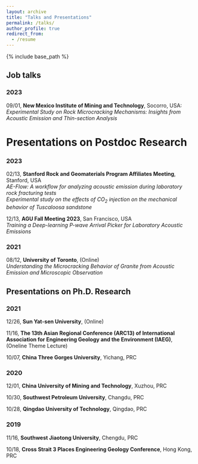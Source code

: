 ```yaml
---
layout: archive
title: "Talks and Presentations"
permalink: /talks/
author_profile: true
redirect_from:
  - /resume
---
```


{% include base_path %}

## Job talks  

### 2023  
09/01, **New Mexico Institute of Mining and Technology**, Socorro, USA:  
<i>Experimental Study on Rock Microcracking Mechanisms: Insights from Acoustic Emission and Thin-section Analysis</i>

# Presentations on Postdoc Research  
### 2023
02/13, **Stanford Rock and Geomaterials Program Affiliates Meeting**, Stanford, USA  
<i>AE-Flow: A workflow for analyzing acoustic emission during laboratory rock fracturing tests</i>   
<i>Experimental study on the effects of CO<sub>2</sub> injection on the mechanical behavior of Tuscaloosa sandstone</i>  

12/13,	**AGU Fall Meeting 2023**, San Francisco, USA  
<i>Training a Deep-learning P-wave Arrival Picker for Laboratory Acoustic Emissions</i>  


### 2021
08/12, **University of Toronto**, (Online)  
<i>Understanding the Microcracking Behavior of Granite from Acoustic Emission and Microscopic Observation</i>


## Presentations on Ph.D. Research

### 2021
12/26, **Sun Yat-sen University**, (Online)  

11/16, **The 13th Asian Regional Conference (ARC13) of International Association for Engineering Geology and the Environment (IAEG)**, (Oneline Theme Lecture)

10/07, **China Three Gorges University**, Yichang, PRC


### 2020
12/01, **China University of Mining and Technology**, Xuzhou, PRC  

10/30, **Southwest Petroleum University**, Changdu, PRC  

10/28, **Qingdao University of Technology**, Qingdao, PRC  

### 2019
11/16, **Southwest Jiaotong University**, Chengdu, PRC  

10/18, **Cross Strait 3 Places Engineering Geology Conference**, Hong Kong, PRC
